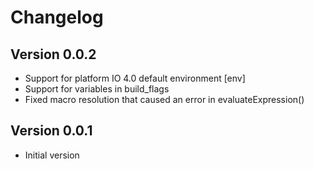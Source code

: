 # Changelog

## Version 0.0.2

- Support for platform IO 4.0 default environment [env]
- Support for variables in build_flags
- Fixed macro resolution that caused an error in evaluateExpression()

## Version 0.0.1

- Initial version
